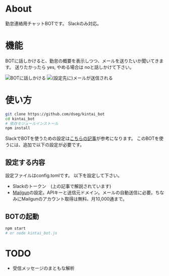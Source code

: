 # About
勤怠連絡用チャットBOTです。
Slackのみ対応。

# 機能
BOTに話しかけると、勤怠の概要を表示しつつ、メールを送りたいか聞いてきます。
送りたかったら yes, やめる場合は noと話しかけて下さい。

![BOTに話しかける](http://dseg.github.io/img/kintai_bot/1o.png)
![(設定先に)メールが送信される](http://dseg.github.io/img/kintai_bot/2o.png)

# 使い方
```bash
git clone https://github.com/dseg/kintai_bot
cd kintai_bot
# 依存モジュールインストール
npm install
```

SlackでBOTを使うための設定は[こちらの記事](http://qiita.com/icb54615/items/af08862dfaefbf2bbcbe)が参考になります。
このBOTを使うには、追加で以下の設定が必要です。

## 設定する内容
設定ファイルはconfig.tomlです。
以下を設定して下さい。

* Slackのトークン　(上の記事で解説されています)
* [Mailgun](http://mailgun.com/)の設定。APIキーと送信元ドメイン。メールの自動送信に必要。ちなみにMailgunのアカウント取得は無料、月10,000通まで。

## BOTの起動
```bash
npm start
# or node kintai_bot.js
```

# TODO
+ 受信メッセージのまともな解析
